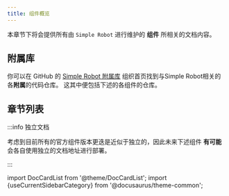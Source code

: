 ```yaml
---
title: 组件概览
---
```


本章节下将会提供所有由 `Simple Robot` 进行维护的 **组件** 所相关的文档内容。

## 附属库
你可以在 GitHub 的 [Simple Robot 附属库](http://github.com/simple-robot) 组织首页找到与Simple Robot相关的各**附属**的代码仓库。
这其中便包括下述的各组件的仓库。



## 章节列表

:::info 独立文档

考虑到目前所有的官方组件版本更迭是近似于独立的，因此未来下述组件 **有可能** 会各自使用独立的文档地址进行部署。

:::

import DocCardList from '@theme/DocCardList';
import {useCurrentSidebarCategory} from '@docusaurus/theme-common';



<DocCardList items={useCurrentSidebarCategory().items} />



